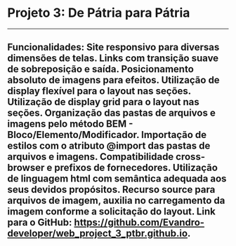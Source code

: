 # Projeto 3: De Pátria para Pátria
-----------------------------------------------------------------------------------
Funcionalidades:
Site responsivo para diversas dimensões de telas.
Links com transição suave de sobreposição e saída.
Posicionamento absoluto de imagens para efeitos.
Utilização de display flexível para o layout nas seções.
Utilização de display grid para o layout nas seções.
Organização das pastas de arquivos e imagens pelo método BEM - Bloco/Elemento/Modificador.
Importação de estilos com o atributo @import das pastas de arquivos e imagens.
Compatibilidade cross-browser e prefixos de fornecedores.
Utilização de linguagem html com semântica adequada aos seus devidos propósitos.
Recurso source para arquivos de imagem, auxilia no carregamento da imagem conforme a solicitação do layout.
Link para o GitHub: https://github.com/Evandro-developer/web_project_3_ptbr.github.io.
-----------------------------------------------------------------------------------
